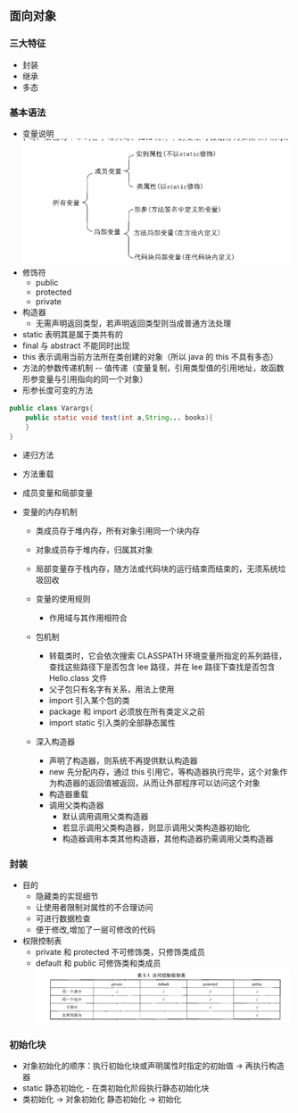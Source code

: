 ## 面向对象

### 三大特征

- 封装
- 继承
- 多态

### 基本语法

- 变量说明
  ![变量](./img/vars.png)
- 修饰符
  - public
  - protected
  - private
- 构造器
  - 无需声明返回类型，若声明返回类型则当成普通方法处理
- static 表明其是属于类共有的
- final 与 abstract 不能同时出现
- this 表示调用当前方法所在类创建的对象（所以 java 的 this 不具有多态）
- 方法的参数传递机制 -- 值传递（变量复制，引用类型值的引用地址，故函数形参变量与引用指向的同一个对象）
- 形参长度可变的方法

```java
public class Varargs{
    public static void test(int a,String... books){
    }
}
```

- 递归方法
- 方法重载
- 成员变量和局部变量
- 变量的内存机制

  - 类成员存于堆内存，所有对象引用同一个块内存
  - 对象成员存于堆内存，归属其对象
  - 局部变量存于栈内存，随方法或代码块的运行结束而结束的，无须系统垃圾回收
  - 变量的使用规则

    - 作用域与其作用相符合

  - 包机制

    - 转载类时，它会依次搜索 CLASSPATH 环境变量所指定的系列路径，查找这些路径下是否包含 lee 路径，并在 lee 路径下查找是否包含 Hello.class 文件
    - 父子包只有名字有关系，用法上使用
    - import 引入某个包的类
    - package 和 import 必须放在所有类定义之前
    - import static 引入类的全部静态属性

  - 深入构造器
    - 声明了构造器，则系统不再提供默认构造器
    - new 先分配内存，通过 this 引用它，等构造器执行完毕，这个对象作为构造器的返回值被返回，从而让外部程序可以访问这个对象
    - 构造器重载
    - 调用父类构造器
      - 默认调用调用父类构造器
      - 若显示调用父类构造器，则显示调用父类构造器初始化
      - 构造器调用本类其他构造器，其他构造器扔需调用父类构造器

### 封装

- 目的
  - 隐藏类的实现细节
  - 让使用者限制对属性的不合理访问
  - 可进行数据检查
  - 便于修改,增加了一层可修改的代码
- 权限控制表
  - private 和 protected 不可修饰类，只修饰类成员
  - default 和 public 可修饰类和类成员
    ![权限](./img/permiss.png)

### 初始化块

- 对象初始化的顺序：执行初始化块或声明属性时指定的初始值 -> 再执行构造器
- static 静态初始化 - 在类初始化阶段执行静态初始化块
- 类初始化 -> 对象初始化 静态初始化 -> 初始化
